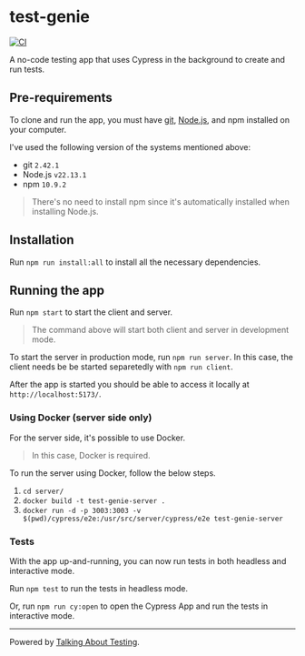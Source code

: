 # test-genie

[![CI](https://github.com/wlsf82/test-genie/actions/workflows/ci.yml/badge.svg)](https://github.com/wlsf82/test-genie/actions/workflows/ci.yml)

A no-code testing app that uses Cypress in the background to create and run tests.

## Pre-requirements

To clone and run the app, you must have [git](https://git-scm.com/downloads), [Node.js](https://nodejs.org/), and npm installed on your computer.

I've used the following version of the systems mentioned above:

- git `2.42.1`
- Node.js `v22.13.1`
- npm `10.9.2`

> There's no need to install npm since it's automatically installed when installing Node.js.

## Installation

Run `npm run install:all` to install all the necessary dependencies.

## Running the app

Run `npm start` to start the client and server.

> The command above will start both client and server in development mode.

To start the server in production mode, run `npm run server`. In this case, the client needs be be started separetedly with `npm run client`.

After the app is started you should be able to access it locally at `http://localhost:5173/`.

### Using Docker (server side only)

For the server side, it's possible to use Docker.

> In this case, Docker is required.

To run the server using Docker, follow the below steps.

1. `cd server/`
2. `docker build -t test-genie-server .`
3. `docker run -d -p 3003:3003 -v $(pwd)/cypress/e2e:/usr/src/server/cypress/e2e test-genie-server`

### Tests

With the app up-and-running, you can now run tests in both headless and interactive mode.

Run `npm test` to run the tests in headless mode.

Or, run `npm run cy:open` to open the Cypress App and run the tests in interactive mode.

___

Powered by [Talking About Testing](https://talkingabouttesting.com/).
